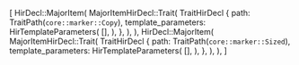 [
    HirDecl::MajorItem(
        MajorItemHirDecl::Trait(
            TraitHirDecl {
                path: TraitPath(`core::marker::Copy`),
                template_parameters: HirTemplateParameters(
                    [],
                ),
            },
        ),
    ),
    HirDecl::MajorItem(
        MajorItemHirDecl::Trait(
            TraitHirDecl {
                path: TraitPath(`core::marker::Sized`),
                template_parameters: HirTemplateParameters(
                    [],
                ),
            },
        ),
    ),
]